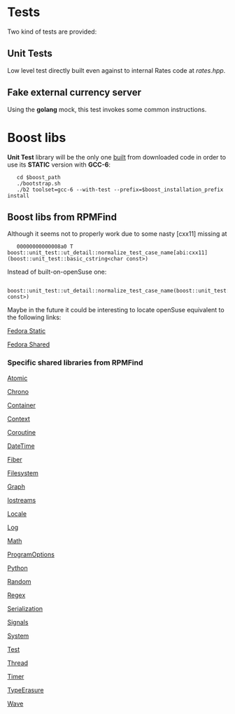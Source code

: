 # Tests

Two kind of tests are provided:

## Unit Tests

Low level test directly built even against to internal Rates code at *rates.hpp*.

## Fake external currency server

Using the **golang** mock, this test invokes some common instructions.

# Boost libs

**Unit Test** library will be the only one [built](http://www.boost.org/doc/libs/1_64_0/libs/test/doc/html/boost_test/adv_scenarios/build_utf.html) from downloaded code in order to use its **STATIC** version with **GCC-6**:

       cd $boost_path
       ./bootstrap.sh
       ./b2 toolset=gcc-6 --with-test --prefix=$boost_installation_prefix install

## Boost libs from RPMFind

Although it seems not to properly work due to some nasty [cxx11] missing at

       00000000000008a0 T boost::unit_test::ut_detail::normalize_test_case_name[abi:cxx11](boost::unit_test::basic_cstring<char const>)

Instead of built-on-openSuse one:

       boost::unit_test::ut_detail::normalize_test_case_name(boost::unit_test::basic_cstring<char const>)
       
Maybe in the future it could be interesting to locate openSuse equivalent to the following links:

[Fedora Static](https://www.rpmfind.net/linux/RPM/fedora/devel/rawhide/x86_64/b/boost-static-1.63.0-7.fc27.x86_64.html)

[Fedora Shared](https://www.rpmfind.net/linux/RPM/fedora/devel/rawhide/x86_64/b/boost-devel-1.63.0-7.fc27.x86_64.html)

### Specific shared libraries from RPMFind

[Atomic](https://www.rpmfind.net/linux/RPM/fedora/devel/rawhide/x86_64/b/boost-atomic-1.63.0-7.fc27.x86_64.html)

[Chrono](https://www.rpmfind.net/linux/RPM/fedora/devel/rawhide/x86_64/b/boost-chrono-1.63.0-7.fc27.x86_64.html)

[Container](https://www.rpmfind.net/linux/RPM/fedora/devel/rawhide/aarch64/b/boost-container-1.63.0-7.fc27.aarch64.html)

[Context](https://www.rpmfind.net/linux/RPM/fedora/devel/rawhide/x86_64/b/boost-context-1.63.0-7.fc27.x86_64.html)

[Coroutine](https://www.rpmfind.net/linux/RPM/fedora/devel/rawhide/x86_64/b/boost-coroutine-1.63.0-7.fc27.x86_64.html)

[DateTime](https://www.rpmfind.net/linux/RPM/fedora/devel/rawhide/x86_64/b/boost-date-time-1.63.0-7.fc27.x86_64.html)

[Fiber](https://www.rpmfind.net/linux/RPM/fedora/devel/rawhide/x86_64/b/boost-fiber-1.63.0-7.fc27.x86_64.html)

[Filesystem](https://www.rpmfind.net/linux/RPM/fedora/devel/rawhide/x86_64/b/boost-filesystem-1.63.0-7.fc27.x86_64.html)

[Graph](https://www.rpmfind.net/linux/RPM/fedora/devel/rawhide/x86_64/b/boost-graph-1.63.0-7.fc27.x86_64.html)

[Iostreams](https://www.rpmfind.net/linux/RPM/fedora/devel/rawhide/x86_64/b/boost-iostreams-1.63.0-7.fc27.x86_64.html)

[Locale](https://www.rpmfind.net/linux/RPM/fedora/devel/rawhide/x86_64/b/boost-locale-1.63.0-7.fc27.x86_64.html)

[Log](https://www.rpmfind.net/linux/RPM/fedora/devel/rawhide/x86_64/b/boost-log-1.63.0-7.fc27.x86_64.html)

[Math](https://www.rpmfind.net/linux/RPM/fedora/devel/rawhide/x86_64/b/boost-math-1.63.0-7.fc27.x86_64.html)

[ProgramOptions](https://www.rpmfind.net/linux/RPM/fedora/devel/rawhide/x86_64/b/boost-program-options-1.63.0-7.fc27.x86_64.html)

[Python](https://www.rpmfind.net/linux/RPM/fedora/devel/rawhide/x86_64/b/boost-python-1.63.0-7.fc27.x86_64.html)

[Random](https://www.rpmfind.net/linux/RPM/fedora/devel/rawhide/x86_64/b/boost-random-1.63.0-7.fc27.x86_64.html)

[Regex](https://www.rpmfind.net/linux/RPM/fedora/devel/rawhide/x86_64/b/boost-regex-1.63.0-7.fc27.x86_64.html)

[Serialization](https://www.rpmfind.net/linux/RPM/fedora/devel/rawhide/x86_64/b/boost-serialization-1.63.0-7.fc27.x86_64.html)

[Signals](https://www.rpmfind.net/linux/RPM/fedora/devel/rawhide/x86_64/b/boost-signals-1.63.0-7.fc27.x86_64.html)

[System](https://www.rpmfind.net/linux/RPM/fedora/devel/rawhide/x86_64/b/boost-system-1.63.0-7.fc27.x86_64.html)

[Test](https://www.rpmfind.net/linux/RPM/fedora/devel/rawhide/x86_64/b/boost-test-1.63.0-7.fc27.x86_64.html)

[Thread](https://www.rpmfind.net/linux/RPM/fedora/devel/rawhide/x86_64/b/boost-thread-1.63.0-7.fc27.x86_64.html)

[Timer](https://www.rpmfind.net/linux/RPM/fedora/devel/rawhide/x86_64/b/boost-timer-1.63.0-7.fc27.x86_64.html)

[TypeErasure](https://www.rpmfind.net/linux/RPM/fedora/devel/rawhide/x86_64/b/boost-type_erasure-1.63.0-7.fc27.x86_64.html)

[Wave](https://www.rpmfind.net/linux/RPM/fedora/devel/rawhide/x86_64/b/boost-wave-1.63.0-7.fc27.x86_64.html)

